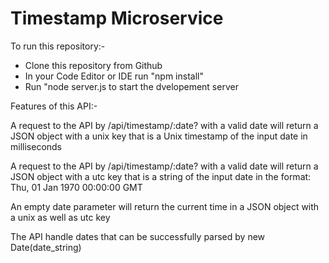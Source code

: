 
# Timestamp Microservice

To run this repository:-
- Clone this repository from Github
- In your Code Editor or IDE run "npm install" 
- Run "node server.js to start the dvelopement server

Features of this API:-

A request to the API by /api/timestamp/:date? with a valid date will return a JSON object with a unix key that is a Unix timestamp of the input date in milliseconds

A request to the API by /api/timestamp/:date? with a valid date will return a JSON object with a utc key that is a string of the input date in the format: Thu, 01 Jan 1970 00:00:00 GMT

An empty date parameter will return the current time in a JSON object with a unix as well as utc key

The API handle dates that can be successfully parsed by new Date(date_string)

